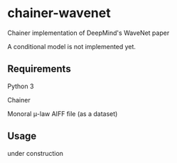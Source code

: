 # chainer-wavenet
Chainer implementation of DeepMind's WaveNet paper

A conditional model is not implemented yet.

## Requirements
Python 3

Chainer

Monoral μ-law AIFF file (as a dataset)

## Usage

under construction
